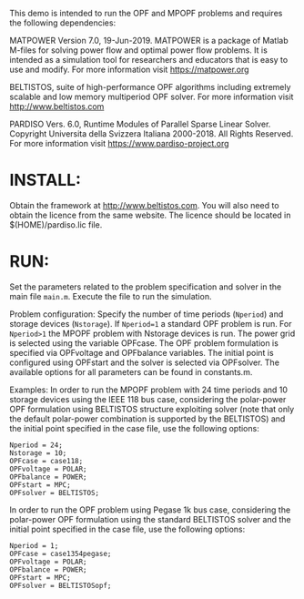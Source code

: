 This demo is intended to run the OPF and MPOPF problems and requires
the following dependencies:

MATPOWER Version 7.0, 19-Jun-2019. MATPOWER is a package of Matlab
M-files for solving power flow and optimal power flow problems. It is
intended as a simulation tool for researchers and educators that is easy
to use and modify. For more information visit https://matpower.org

BELTISTOS, suite of high-performance OPF algorithms including extremely
scalable and low memory multiperiod OPF solver. For more information visit
http://www.beltistos.com

PARDISO Vers. 6.0, Runtime Modules of Parallel Sparse Linear Solver.
Copyright Universita della Svizzera Italiana 2000-2018. All Rights Reserved.
For more information visit https://www.pardiso-project.org

INSTALL:
========

Obtain the framework at http://www.beltistos.com. You will also need to
obtain the licence from the same website. The licence should
be located in $(HOME)/pardiso.lic file.


RUN:
=======

Set the parameters related to the problem specification and solver in the
main file `main.m`. Execute the file to run the simulation.

Problem configuration:
Specify the number of time periods (`Nperiod`) and storage devices (`Nstorage`).
If `Nperiod=1` a standard OPF problem is run. For `Nperiod>1` the MPOPF problem with
Nstorage devices is run. The power grid is selected using the variable OPFcase.
The OPF problem formulation is specified via OPFvoltage and OPFbalance variables.
The initial point is configured using OPFstart and the solver is selected via
OPFsolver. The available options for all parameters can be found in constants.m.

Examples:
In order to run the MPOPF problem with 24 time periods and 10 storage devices
using the IEEE 118 bus case, considering the polar-power OPF formulation using
BELTISTOS structure exploiting solver (note that only the default polar-power
combination is supported by the BELTISTOS) and the initial point specified
in the case file, use the following options:
```
Nperiod = 24;
Nstorage = 10;
OPFcase = case118;
OPFvoltage = POLAR;
OPFbalance = POWER;
OPFstart = MPC;
OPFsolver = BELTISTOS;
```

In order to run the OPF problem using Pegase 1k bus case, considering the
polar-power OPF formulation using the standard BELTISTOS solver and the
initial point specified in the case file, use the following options:
```
Nperiod = 1;
OPFcase = case1354pegase;
OPFvoltage = POLAR;
OPFbalance = POWER;
OPFstart = MPC;
OPFsolver = BELTISTOSopf;
```
